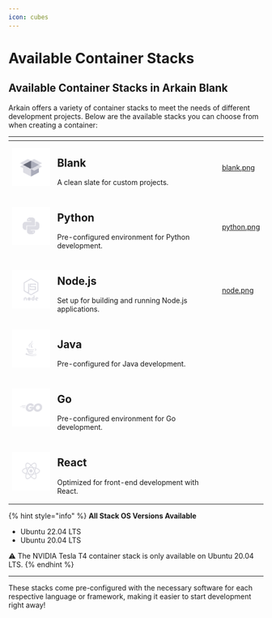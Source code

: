 ```yaml
---
icon: cubes
---
```


# Available Container Stacks

## **Available Container Stacks in Arkain** Blank

Arkain offers a variety of container stacks to meet the needs of different development projects. Below are the available stacks you can choose from when creating a container:

<table data-card-size="large" data-view="cards"><thead><tr><th></th><th></th><th data-hidden></th><th data-hidden data-type="files"></th></tr></thead><tbody><tr><td><img src="../../../.gitbook/assets/blank.png" alt="" data-size="original">  </td><td><h2>Blank</h2><p>A clean slate for custom projects.</p></td><td></td><td><a href="../../../.gitbook/assets/blank.png">blank.png</a></td></tr><tr><td><img src="../../../.gitbook/assets/python.png" alt="">  </td><td><h2>Python</h2><p>Pre-configured environment for Python development.</p></td><td></td><td><a href="../../../.gitbook/assets/python.png">python.png</a></td></tr><tr><td><img src="../../../.gitbook/assets/node.png" alt="">  </td><td><h2>Node.js</h2><p>Set up for building and running Node.js applications.</p></td><td></td><td><a href="../../../.gitbook/assets/node.png">node.png</a></td></tr><tr><td><img src="../../../.gitbook/assets/java.png" alt="">  </td><td><h2>Java</h2><p>Pre-configured for Java development.</p></td><td></td><td></td></tr><tr><td><img src="../../../.gitbook/assets/go.png" alt=""> </td><td><h2>Go</h2><p>Pre-configured environment for Go development.</p></td><td></td><td></td></tr><tr><td><img src="../../../.gitbook/assets/react.png" alt=""> </td><td><h2>React</h2><p>Optimized for front-end development with React.</p></td><td></td><td></td></tr></tbody></table>

{% hint style="info" %}
**All Stack OS Versions Available**

* Ubuntu 22.04 LTS
* Ubuntu 20.04 LTS

:warning: The NVIDIA Tesla T4 container stack is only available on Ubuntu 20.04 LTS.
{% endhint %}

***

These stacks come pre-configured with the necessary software for each respective language or framework, making it easier to start development right away!

